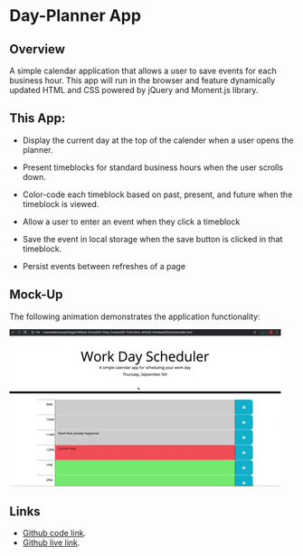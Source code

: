 # Day-Planner App

## Overview

A simple calendar application that allows a user to save events for each business hour.
This app will run in the browser and feature dynamically updated HTML and CSS powered by jQuery and Moment.js library.


## This App:

* Display the current day at the top of the calender when a user opens the planner.
 
* Present timeblocks for standard business hours when the user scrolls down.
 
* Color-code each timeblock based on past, present, and future when the timeblock is viewed.
 
* Allow a user to enter an event when they click a timeblock

* Save the event in local storage when the save button is clicked in that timeblock.

* Persist events between refreshes of a page


## Mock-Up

The following animation demonstrates the application functionality:

![A user clicks on slots on the color-coded calendar and edits the events.](./assets/images/05-third-party-apis-homework-demo.gif)


## Links

- [Github code link](https://github.com/EmadSaeed2/day-planner-app).
- [Github live link](https://emadsaeed2.github.io/day-planner-app).

